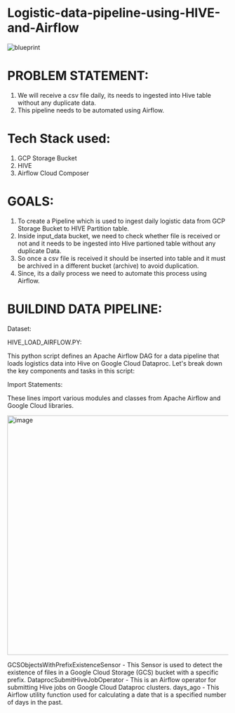 # Logistic-data-pipeline-using-HIVE-and-Airflow

![blueprint](https://github.com/balajide19/logistic-data-pipeline-using-HIVE-and-Airflow/assets/146630003/18d3df6d-857a-47ed-9c71-28867f8f085a)

# PROBLEM STATEMENT:

1) We will receive a csv file daily, its needs to ingested into Hive table without any duplicate data.
2) This pipeline needs to be automated using Airflow.

# Tech Stack used:

1) GCP Storage Bucket
2) HIVE 
3) Airflow Cloud Composer

# GOALS:

1) To create a Pipeline which is used to ingest daily logistic data from GCP Storage Bucket to HIVE Partition table.
2) Inside input_data bucket, we need to check whether file is received or not and it needs to be ingested into Hive partioned table without any duplicate Data.
3) So once a csv file is received it should be inserted into table and it must be archived in a different bucket (archive) to avoid duplication.
4) Since, its a daily process we need to automate this process using Airflow.

# BUILDIND DATA PIPELINE:

Dataset: 

HIVE_LOAD_AIRFLOW.PY:

This python script defines an Apache Airflow DAG for a data pipeline that loads logistics data into Hive on Google Cloud Dataproc. Let's break down the key components and tasks in this script:

Import Statements:

These lines import various modules and classes from Apache Airflow and Google Cloud libraries.

<img width="545" alt="image" src="https://github.com/balajide19/logistic-data-pipeline-using-HIVE-and-Airflow/assets/146630003/7e25e644-d1c4-4237-8ec0-b88ce3c05c5e">

GCSObjectsWithPrefixExistenceSensor - This Sensor is used to detect the existence of files in a Google Cloud Storage (GCS) bucket with a specific prefix.
DataprocSubmitHiveJobOperator - This is an Airflow operator for submitting Hive jobs on Google Cloud Dataproc clusters.
days_ago - This Airflow utility function used for calculating a date that is a specified number of days in the past.



